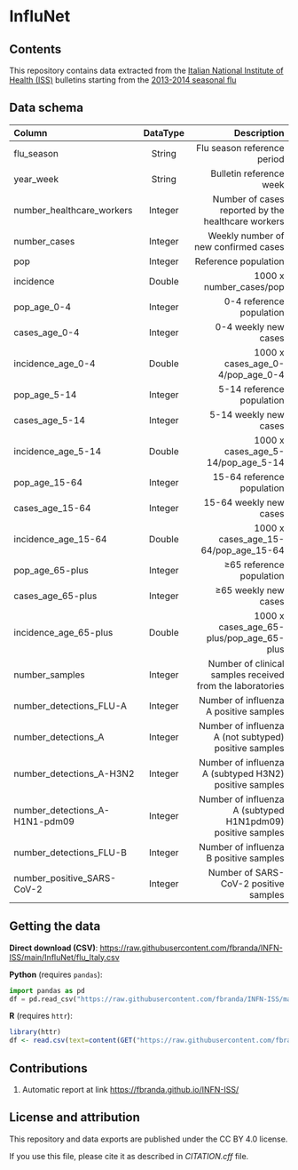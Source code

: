 # InfluNet

## Contents

This repository contains data extracted from the [Italian National Institute of Health (ISS)](https://www.epicentro.iss.it/influenza/influnet) bulletins starting from the [2013-2014 seasonal flu](https://w3.iss.it/site/rmi/influnet/pagine/stagioni.aspx)


## Data schema

| Column      | DataType | Description     |
| :---        |    :----:   |          ---: |
| flu_season      | String       | Flu season reference period  |
| year_week     |  String       | Bulletin reference week   |
| number_healthcare_workers   | Integer | Number of cases reported by the healthcare workers  |
| number_cases  | Integer | Weekly number of new confirmed cases  |
| pop | Integer | Reference population |
| incidence | Double | 1000 x number_cases/pop |
| pop_age_0-4 | Integer | 0-4 reference population  |
| cases_age_0-4 | Integer | 0-4 weekly new cases  |
| incidence_age_0-4 | Double | 1000 x cases_age_0-4/pop_age_0-4  |
| pop_age_5-14 | Integer | 5-14 reference population  |
| cases_age_5-14 | Integer | 5-14 weekly new cases  |
| incidence_age_5-14 | Double | 1000 x cases_age_5-14/pop_age_5-14  |
| pop_age_15-64 | Integer | 15-64 reference population  |
| cases_age_15-64 | Integer | 15-64 weekly new cases  |
| incidence_age_15-64 | Double | 1000 x cases_age_15-64/pop_age_15-64  |
| pop_age_65-plus | Integer | ≥65 reference population  |
| cases_age_65-plus | Integer | ≥65 weekly new cases  |
| incidence_age_65-plus | Double | 1000 x cases_age_65-plus/pop_age_65-plus  |
| number_samples | Integer | Number of clinical samples received from the laboratories  |
| number_detections_FLU-A | Integer | Number of influenza A positive samples  |
| number_detections_A | Integer | Number of influenza A (not subtyped) positive samples |
| number_detections_A-H3N2 | Integer | Number of influenza A (subtyped H3N2)  positive samples  |
| number_detections_A-H1N1-pdm09 | Integer | Number of influenza A (subtyped H1N1pdm09) positive samples  |
| number_detections_FLU-B | Integer | Number of influenza B positive samples  |
| number_positive_SARS-CoV-2 | Integer | Number of SARS-CoV-2 positive samples  |





## Getting the data

**Direct download (CSV)**: https://raw.githubusercontent.com/fbranda/INFN-ISS/main/InfluNet/flu_Italy.csv

**Python** (requires `pandas`):
```python
import pandas as pd
df = pd.read_csv("https://raw.githubusercontent.com/fbranda/INFN-ISS/main/InfluNet/flu_Italy.csv")
```

**R** (requires `httr`):
```r
library(httr)
df <- read.csv(text=content(GET("https://raw.githubusercontent.com/fbranda/INFN-ISS/main/Report_ISS/InfluNet/flu_Italy.csv")))
```

## Contributions
1) Automatic report at link https://fbranda.github.io/INFN-ISS/


## License and attribution

This repository and data exports are published under the CC BY 4.0 license.

If you use this file, please cite it as described in *CITATION.cff* file.
